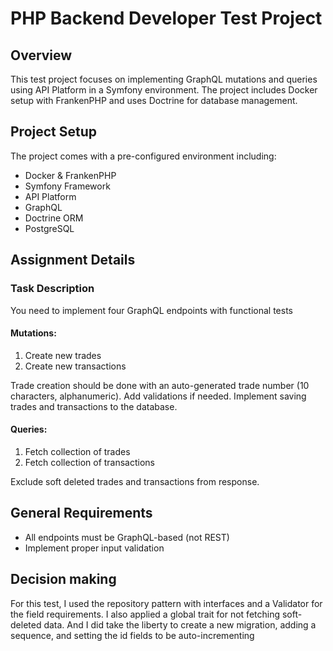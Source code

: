 # PHP Backend Developer Test Project
## Overview
This test project focuses on implementing GraphQL mutations and queries using API Platform in a Symfony environment. The project includes Docker setup with FrankenPHP and uses Doctrine for database management.

## Project Setup
The project comes with a pre-configured environment including:
- Docker & FrankenPHP
- Symfony Framework
- API Platform
- GraphQL
- Doctrine ORM
- PostgreSQL

## Assignment Details

### Task Description
You need to implement four GraphQL endpoints with functional tests

#### Mutations:
1. Create new trades
2. Create new transactions

Trade creation should be done with an auto-generated trade number (10 characters, alphanumeric). Add validations if needed. Implement saving trades and transactions to the database.

#### Queries:
1. Fetch collection of trades
2. Fetch collection of transactions

Exclude soft deleted trades and transactions from response.

## General Requirements
- All endpoints must be GraphQL-based (not REST)
- Implement proper input validation

## Decision making

For this test, I used the repository pattern with interfaces and a Validator for the field requirements.
I also applied a global trait for not fetching soft-deleted data.
And I did take the liberty to create a new migration, adding a sequence, and setting the id fields to be auto-incrementing
